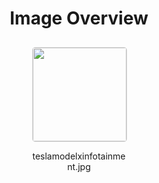 <h1 style ="text-align: center;"> Image Overview </h1>
<div style="display: flex;
flex-wrap: wrap;
gap: 10px;
justify-content: center;
padding: 10px;" >
<div style="flex: 1 1 calc(33.333% - 20px); /* Three images per row on large screens */
        max-width: 150px;
        text-align: center;" >
<img src="https://media.evkx.net/multimedia/technology/infotainment/teslamodelxinfotainment_xst.jpg" style="width: 150px;
height: auto;
border: 1px solid #ddd;
border-radius: 5px;
  ">
<p>teslamodelxinfotainment.jpg</p>
</div>
</div>
